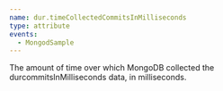 ```yaml
---
name: dur.timeCollectedCommitsInMilliseconds
type: attribute
events:
  - MongodSample
---
```


The amount of time over which MongoDB collected the durcommitsInMilliseconds data, in milliseconds.